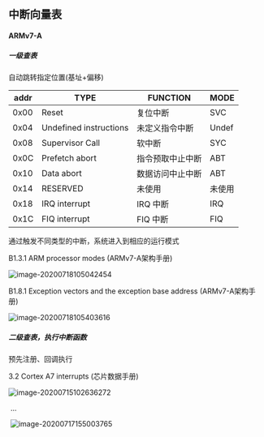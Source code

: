 ## 中断向量表

#### ARMv7-A

##### 一级查表

自动跳转指定位置(基址+偏移)

| addr | TYPE                   | FUNCTION         | MODE   |
| ---- | ---------------------- | ---------------- | ------ |
| 0x00 | Reset                  | 复位中断         | SVC    |
| 0x04 | Undefined instructions | 未定义指令中断   | Undef  |
| 0x08 | Supervisor Call        | 软中断           | SYC    |
| 0x0C | Prefetch abort         | 指令预取中止中断 | ABT    |
| 0x10 | Data abort             | 数据访问中止中断 | ABT    |
| 0x14 | RESERVED               | 未使用           | 未使用 |
| 0x18 | IRQ interrupt          | IRQ 中断         | IRQ    |
| 0x1C | FIQ interrupt          | FIQ 中断         | FIQ    |

通过触发不同类型的中断，系统进入到相应的运行模式

B1.3.1 ARM processor modes  (ARMv7-A架构手册)

![image-20200718105042454](C:\Users\admin\AppData\Roaming\Typora\typora-user-images\image-20200718105042454.png)

B1.8.1 Exception vectors and the exception base address  (ARMv7-A架构手册)

![image-20200718105403616](C:\Users\admin\AppData\Roaming\Typora\typora-user-images\image-20200718105403616.png)



##### 二级查表，执行中断函数

预先注册、回调执行

3.2 Cortex A7 interrupts (芯片数据手册) 

![image-20200715102636272](C:\Users\admin\AppData\Roaming\Typora\typora-user-images\image-20200715102636272.png)

​			...

​			![image-20200717155003765](C:\Users\admin\AppData\Roaming\Typora\typora-user-images\image-20200717155003765.png)

